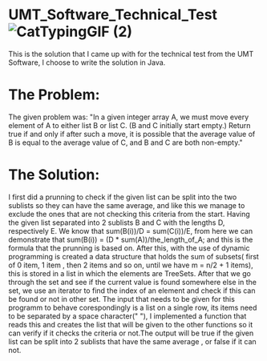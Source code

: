 # UMT_Software_Technical_Test  ![CatTypingGIF (2)](https://user-images.githubusercontent.com/126677598/227518302-b747eefa-9ae1-46f4-9385-ead950679940.gif)

This is the solution that I came up with for the technical test from the UMT Software, I choose to write the solution in Java.

# The Problem:
The given problem was:
"In a given integer array A, we must move every element of A to either list B or list C. (B and C
initially start empty.)
Return true if and only if after such a move, it is possible that the average value of B is equal to
the average value of C, and B and C are both non-empty."

# The Solution:
I first did a prunning to check if the given list can be split into the two sublists so they can have the same average, and like this we manage to exclude the ones  that are not checking this criteria from the start. Having the given list separated into 2 sublists B and C with the lengths D, respectively E. We know that sum(B(i))/D = sum(C(i))/E, from here we can demonstrate that sum(B(i)) = (D * sum(A))/the_length_of_A; and this is the formula that the prunning is based on. After this, with the use of dynamic programming is created a data structure that holds the sum of subsets( first of 0 item, 1 item , then 2 items and so on, until we have m = n/2 + 1 items), this is stored in a list in which the elements are TreeSets. After that we go through the set and see if the current value is found somewhere else in the set, we use an iterator to find the index of an element and check if this can be found or not in other set. The input that needs to be given for this programm to behave corespondingly is a list on a single row, its items need to be separated by a space character(" "), I implemented a function that reads this and creates the list that will be given to the other functions so it can verify if it checks the criteria or not.The output will be true if the given list can be split into 2 sublists that have the same average , or false if it can not.
